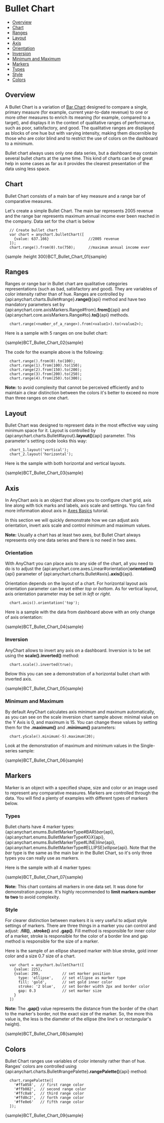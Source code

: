 # Bullet Chart

* [Overview](#overview)
* [Chart](#chart)
* [Ranges](#ranges)
* [Layout](#layout)
* [Axis](#axis)
 * [Orientation](#orientation)
 * [Inversion](#inversion)
 * [Minimum and Maximum](#minimum_and_maximum)
* [Markers](#markers)
 * [Types](#types)
 * [Style](#style)
* [Colors](#colors)
 
## Overview

A Bullet Chart is a variation of [Bar Chart](Bar_Chart) designed to compare a single, primary measure (for example, current year-to-date revenue) to one or more other measures to enrich its meaning (for example, compared to a target), and displays it in the context of qualitative ranges of performance, such as poor, satisfactory, and good. The qualitative ranges are displayed as blocks of one hue but with varying intensity, making them discernible by those who are color blind and to restrict the use of colors on the dashboard to a minimum.
  
  
Bullet chart always uses only one data series, but a dashboard may contain several bullet charts at the same time. This kind of charts can be of great help in some cases as far as it provides the clearest presentation of the data using less space.

## Chart

Bullet Chart consists of a main bar of key measure and a range bar of comparative measures. 
  
Let's create a simple Bullet Chart. The main bar represents 2005 revenue and the range bar represents maximum annual income ever been reached in the company. Data set for the chart is below

```
  // Create bullet chart
  var chart = anychart.bulletChart([
    {value: 637.166}                  //2005 revenue
  ]);
  chart.range().from(0).to(750);      //maximum annual income ever 
```

{sample :height 300}BCT\_Bullet\_Chart\_01{sample}

## Ranges

Ranges or range bar in Bullet chart are qualitative categories representations (such as bad, satisfactory and good). They are variables of color intensity rather than of hue. Ranges are controlled by {api:anychart.charts.Bullet#range}**.range()**{api} method and have two mandatory parameters set by {api:anychart.core.axisMarkers.Range#from}**.from()**{api} and {api:anychart.core.axisMarkers.Range#to}**.to()**{api} methods.

```
  chart.range(<number_of_a_range>).from(<value1>).to(<value2>);
```

Here is a sample with 5 ranges on one bullet chart:

{sample}BCT\_Bullet\_Chart\_02{sample}

The code for the example above is the following:

```
  chart.range().from(0).to(100);
  chart.range(1).from(100).to(150);
  chart.range(2).from(150).to(200);
  chart.range(3).from(200).to(250);
  chart.range(4).from(250).to(300);
```

**Note:** to avoid complexity that cannot be perceived efficiently and to maintain a clear distinction between the colors it's better to exceed no more than three ranges on one chart.

## Layout

Bullet Chart was designed to represent data in the most effective way using minimum space for it. Layout is controlled by {api:anychart.charts.Bullet#layout}**.layout()**{api} parameter. This parameter's setting code looks this way:

```
  chart_1.layout('vertical');
  chart_2.layout('horizontal');
```
Here is the sample with both horizontal and vertical layouts.

{sample}BCT\_Bullet\_Chart\_03{sample}

## Axis

In AnyChart axis is an object that allows you to configure chart grid, axis line along with tick marks and labels, axis scale and settings. You can find more information about axis in [Axes Basics](../Axes_and_Grids/Axis_Basics) tutorial. 

In this section we will quickly demonstrate how we can adjust axis orientation, invert axis scale and control minimum and maximum values.
  
  
**Note:** Usually a chart has at least two axes, but Bullet Chart always represents only one data series and there is no need in two axes.

### Orientation

With AnyChart you can place axis to any side of the chart, all you need to do is to adjust the {api:anychart.core.axes.Linear#orientation}**orientation()**{api} parameter of {api:anychart.charts.Bullet#axis}**.axis()**{api}.
  
  
Orientation depends on the layout of a chart. For horizontal layout axis orientation parameter can be set either *top* or *bottom*. As for vertical layout, axis orientation parameter may be set in *left* or *right*.

```
  chart.axis().orientation('top');
```

Here is a sample with the data from dashboard above with an only change of axis orientation:

{sample}BCT\_Bullet\_Chart\_04{sample}

### Inversion

AnyChart allows to invert any axis on a dashboard. Inversion is to be set using the **scale().inverted()** method:

```
  chart.scale().inverted(true);
```

Below this you can see a demonstration of a horizontal bullet chart with inverted axis. 

{sample}BCT\_Bullet\_Chart\_05{sample}

### Minimum and Maximum

By default AnyChart calculates axis minimum and maximum automatically, as you can see on the scale inversion chart sample above: minimal value on the Y Axis is 0, and maximum is 15. You can change these values by setting them for the **.maximum()** and **.minimum()** parameters:

```
  chart.yScale().minimum(-5).maximum(20);
```

Look at the demonstration of maximum and minimum values in the Single-series sample:

{sample}BCT\_Bullet\_Chart\_06{sample}

## Markers

Marker is an object with a specified shape, size and color or an image used to represent any comparative measures. 
Markers are controlled through the data. You will find a plenty of examples with different types of markers below.

### Types

Bullet charts have 4 marker types: {api:anychart.enums.BulletMarkerType#BAR}*bar*{api}, {api:anychart.enums.BulletMarkerType#X}*X*{api}, {api:anychart.enums.BulletMarkerType#LINE}*line*{api}, {api:anychart.enums.BulletMarkerType#ELLIPSE}*ellipse*{api}. Note that the *bar* type is the same as the main bar in the Bullet Chart, so it's only three types you can really use as markers. 

Here is the sample with all 4 marker types:

{sample}BCT\_Bullet\_Chart\_07{sample}

**Note:** This chart contains all markers in one data set. It was done for demonstration purpose. It's highly recommended to **limit markers number to two** to avoid complexity.

### Style

For clearer distinction between markers it is very useful to adjust style settings of markers. There are three things in a marker you can control and adjust: **.fill()**, **.stroke()** and **.gap()**. Fill method is responsible for inner color of a marker, stroke is responsible for the color of a border line and gap method is responsible for the size of a marker.
  
  
Here is the sample of an ellipse sharped marker with blue stroke, gold inner color and a size 0.7 size of a chart. 

```
  var chart = anychart.bulletChart([
    {value: 225},
    {value: 290,          // set marker position
      type: 'ellipse',    // set ellipse as marker type
      fill: 'gold',       // set gold inner color 
      stroke: '2 blue',   // set border width 2px and border color
      gap: 0.3            // set marker size 
    }
  ])
```

**Note:** The **.gap()** value represents the distance from the border of the chart to the marker's border, not the exact size of the marker. So, the more this value is, the less is the diameter of the ellipse (the line's or rectangular's height).

{sample}BCT\_Bullet\_Chart\_08{sample}

## Colors

Bullet Chart ranges use variables of color intensity rather than of hue. Ranges' colors are controlled using {api:anychart.charts.Bullet#rangePalette}**.rangePalette()**{api} method:

```
  chart.rangePalette([
    '#ffa058',  // first range color
    '#ffb082',  // second range color
    '#ffc0a8',  // third range color
    '#ffd0c2',  // forth range color
    '#ffe0e6'   // fifth range color
  ]);
```

{sample}BCT\_Bullet\_Chart\_09{sample}
